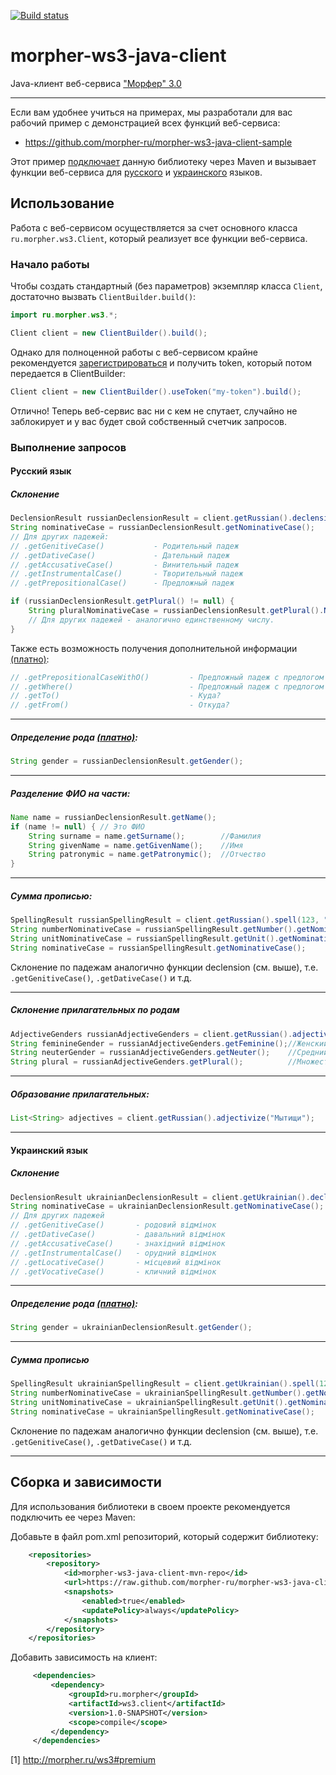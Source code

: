 [![Build status](https://ci.appveyor.com/api/projects/status/jbktpg01dnrrd05r?svg=true)](https://ci.appveyor.com/project/morpher/morpher-ws3-java-client)

# morpher-ws3-java-client
Java-клиент веб-сервиса ["Морфер" 3.0](http://morpher.ru/ws3)
***

Если вам удобнее учиться на примерах, мы разработали для вас рабочий пример с демонстрацией всех функций веб-сервиса:

 * https://github.com/morpher-ru/morpher-ws3-java-client-sample

Этот пример [подключает](https://github.com/morpher-ru/morpher-ws3-java-client-sample/blob/master/pom.xml) данную библиотеку через Maven и вызывает функции веб-сервиса для [русского](https://github.com/morpher-ru/morpher-ws3-java-client-sample/blob/master/src/main/java/ru/morpher/ws3/client/sample/RussianDemo.java) и [украинского](https://github.com/morpher-ru/morpher-ws3-java-client-sample/blob/master/src/main/java/ru/morpher/ws3/client/sample/UkrainianDemo.java) языков.

## Использование

Работа с веб-сервисом осуществляется за счет основного класса `ru.morpher.ws3.Client`, который реализует все функции веб-сервиса.  

### Начало работы
Чтобы создать стандартный (без параметров) экземпляр класса `Client`, достаточно вызвать `ClientBuilder.build()`:
```java
import ru.morpher.ws3.*;

Client client = new ClientBuilder().build();
```
Однако для полноценной работы с веб-сервисом крайне рекомендуется [зарегистрироваться](http://morpher.ru/Register.aspx) и получить token, который потом передается в ClientBuilder:

```java
Client client = new ClientBuilder().useToken("my-token").build();
```
Отлично! Теперь веб-сервис вас ни с кем не спутает, случайно не заблокирует и у вас будет свой собственный счетчик запросов.

### Выполнение запросов

#### Русский язык
##### Склонение
```java
DeclensionResult russianDeclensionResult = client.getRussian().declension("ёлка");
String nominativeCase = russianDeclensionResult.getNominativeCase();
// Для других падежей:
// .getGenitiveCase()           - Родительный падеж
// .getDativeCase()             - Дательный падеж
// .getAccusativeCase()         - Винительный падеж
// .getInstrumentalCase()       - Творительный падеж
// .getPrepositionalCase()      - Предложный падеж

if (russianDeclensionResult.getPlural() != null) {
    String pluralNominativeCase = russianDeclensionResult.getPlural().NominativeCase();
    // Для других падежей - аналогично единственному числу.
}
```
Также есть возможность получения дополнительной информации [(платно)](1):
```java
// .getPrepositionalCaseWithO()         - Предложный падеж с предлогом О/ОБ/ОБО
// .getWhere()                          - Предложный падеж с предлогом В/НА, отвечает на вопрос Где?
// .getTo()                             - Куда?
// .getFrom()                           - Откуда?
```
***
##### Определение рода [(платно)](1):
```java
String gender = russianDeclensionResult.getGender();
```
***
##### Разделение ФИО на части:
```java
Name name = russianDeclensionResult.getName();
if (name != null) { // Это ФИО
    String surname = name.getSurname();        //Фамилия
    String givenName = name.getGivenName();    //Имя
    String patronymic = name.getPatronymic();  //Отчество
}
```
***
##### Cумма прописью:
```java
SpellingResult russianSpellingResult = client.getRussian().spell(123, "ёлка");
String numberNominativeCase = russianSpellingResult.getNumber().getNominativeCase();//сто двадцать три
String unitNominativeCase = russianSpellingResult.getUnit().getNominativeCase();    //ёлки
String nominativeCase = russianSpellingResult.getNominativeCase();                  //Сто двадцать три ёлки
```
Склонение по падежам аналогично функции declension (см. выше), т.е. `.getGenitiveCase()`, `.getDativeCase()` и т.д.
***
##### Склонение прилагательных по родам
```java
AdjectiveGenders russianAdjectiveGenders = client.getRussian().adjectiveGenders("ёлочный");
String feminineGender = russianAdjectiveGenders.getFeminine();//Женский род
String neuterGender = russianAdjectiveGenders.getNeuter();    //Средний род
String plural = russianAdjectiveGenders.getPlural();          //Множественное число
```
***
##### Образование прилагательных:
```java
List<String> adjectives = client.getRussian().adjectivize("Мытищи");
```
***
#### Украинский язык
##### Склонение
```java
DeclensionResult ukrainianDeclensionResult = client.getUkrainian().declension("ялинка");
String nominativeCase = ukrainianDeclensionResult.getNominativeCase();
// Для других падежей
// .getGenitiveCase()       - родовий відмінок
// .getDativeCase()         - давальний відмінок
// .getAccusativeCase()     - знахідний відмінок
// .getInstrumentalCase()   - орудний відмінок
// .getLocativeCase()       - місцевий відмінок
// .getVocativeCase()       - кличний відмінок
```
***
##### Определение рода [(платно)](1):
```java
String gender = ukrainianDeclensionResult.getGender();
```
***
##### Сумма прописью
```java
SpellingResult ukrainianSpellingResult = client.getUkrainian().spell(123, "ялинка");
String numberNominativeCase = ukrainianSpellingResult.getNumber().getNominativeCase();  //сто двадцять три 
String unitNominativeCase = ukrainianSpellingResult.getUnit().getNominativeCase();      //ялинки
String nominativeCase = ukrainianSpellingResult.getNominativeCase();                    //Сто двадцять три ялинки
```
Склонение по падежам аналогично функции declension (см. выше), т.е. `.getGenitiveCase()`, `.getDativeCase()` и т.д.
***

## Сборка и зависимости
Для использования библиотеки в своем проекте рекомендуется подключить ее через Maven:

Добавьте в файл pom.xml репозиторий, который содержит библиотеку:

```xml
    <repositories>
        <repository>
            <id>morpher-ws3-java-client-mvn-repo</id>
            <url>https://raw.github.com/morpher-ru/morpher-ws3-java-client/mvn-repo</url>
            <snapshots>
                <enabled>true</enabled>
                <updatePolicy>always</updatePolicy>
            </snapshots>
        </repository>
    </repositories>
```

Добавить зависимость на клиент:

```xml
     <dependencies>
         <dependency>
             <groupId>ru.morpher</groupId>
             <artifactId>ws3.client</artifactId>
             <version>1.0-SNAPSHOT</version>
             <scope>compile</scope>
         </dependency>
     </dependencies>
```
[1] http://morpher.ru/ws3#premium

